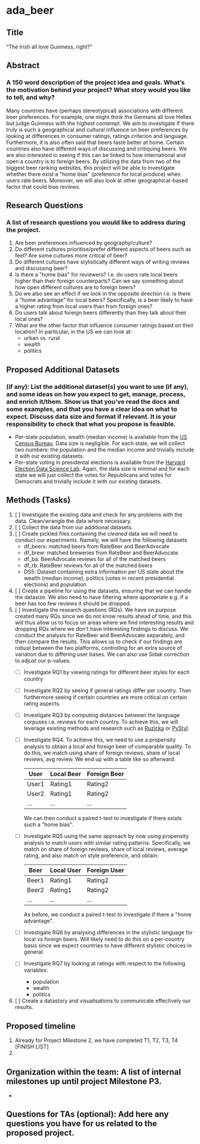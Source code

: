# ada_beer

## Title
“The Irish all love Guinness, right?”

## Abstract
### A 150 word description of the project idea and goals. What’s the motivation behind your project? What story would you like to tell, and why?
Many countries have (perhaps stereotypical) associations with different beer preferences. For example, one might think the Germans all love Helles but judge Guinness with the highest contempt. We aim to investigate if there truly is such a geographical and cultural influence on beer preferences by looking at differences in consumer ratings, ratings criterion and language. Furthermore, it is also often said that beers taste better at home. Certain countries also have different ways of discussing and critiquing beers. We are also interested in seeing if this can be linked to how international and open a country is to foreign beers. By utilizing the data from two of the biggest beer ranking websites, this project will be able to investigate whether there exist a "home bias" (preference for local produce) when users rate beers. Moreover, we will also look at other geographical-based factor that could bias reviews.
<!-- Mat, for me this abstract is a bit vague and goes in too many direction. Try to focus more towards our research questions>

<!-- Why ? How?


Since geographical data is available for both breweries and users, it should be possible to test  whether there is substantive geographical variation in beer preferences and in the type of language used in reviews. It would be very interesting to test rural vs urban differences by incorporating census data e.g. US census data https://data.census.gov/cedsci/. This immediately lends itself to further extensions with other variables of interest e.g. one can investigate the relationship with political leanings, average wealth, alcohol laws etc. -->

## Research Questions
### A list of research questions you would like to address during the project.
1. Are beer preferences influenced by geography/culture?
2. Do different cultures prioritise/prefer different aspects of beers such as feel? Are some cultures more critical of beer?
3. Do different cultures have stylistically different ways of writing reviews and discussing beer?
4. Is there a "home bias" for reviewers? I.e. do users rate local beers higher than their foreign counterparts? Can we say something about how open different cultures are to foreign beers?
5. Do we also see an effect if we look in the opposite direction i.e. is there a "home advantage" for local beers? Specifically, is a beer likely to have a higher rating from local users than from foreign ones?
6. Do users talk about foreign beers differently than they talk about their local ones?
7. What are the other factor that influence consumer ratings based on their location? In particular, in the US we can look at:
    - urban vs. rural
    - wealth
    - politics
<!-- is this too much? Actually all questions are interesting.-->

## Proposed Additional Datasets
### (if any): List the additional dataset(s) you want to use (if any), and some ideas on how you expect to get, manage, process, and enrich it/them. Show us that you’ve read the docs and some examples, and that you have a clear idea on what to expect. Discuss data size and format if relevant. It is your responsibility to check that what you propose is feasible.
- Per-state population, wealth (median income) is available from the [US Census Bureau](https://data.census.gov/cedsci/). Data size is negligible. For each state, we will collect two numbers: the population and the median income and trivially include it with our existing datasets.
- Per-state voting in presidental elections is available from the [Harvard Election Data Science Lab](https://dataverse.harvard.edu/dataset.xhtml?persistentId=doi:10.7910/DVN/42MVDX). Again, the data size is minimal and for each state we will just collect the votes for Republicans and votes for Democrats and trivially include it with our existing datasets.
<!-- maps dataset?: visualisation -->

## Methods (Tasks)
1. [ ] Investigate the existing data and check for any problems with the data. Clean/wrangle the data where necessary.
2. [ ] Collect the data from our additional datasets.
3. [ ] Create pickled files containing the _cleaned_ data we will need to conduct our experiments. Namely, we will have the following datasets
    - df_beers: matched beers from RateBeer and BeerAdvocate
    - df_brew: matched breweries from RateBeer and BeerAdvocate
    - df_ba: BeerAdvocate reviews for all of the matched beers
    - df_rb: RateBeer reviews for all of the matched beers
    - DS5: Dataset containing extra information per US state about the wealth (median income), politics (votes in recent presidential elections) and population
4. [ ] Create a pipeline for using the datasets, ensuring that we can handle the datasize. We also need to have filtering where appropriate e.g. if a beer has too few reviews it should be dropped.
5. [ ] Investigate the research questions (RQs). We have on purpose created many RQs since we do not know results ahead of time, and this will thus allow us to focus on areas where we find interesting results and dropping RQs where we don't have interesting findings to discuss. We conduct the analysis for RateBeer and BeerAdvocate separately, and then compare the results. This allows us to check if our findings are robust between the two platforms, controlling for an extra source of variation due to differing user bases. We can also use Sidak correction to adjust our p-values.
    - [ ] Investigate RQ1 by viewing ratings for different beer styles for each country
    - [ ] Investigate RQ2 by seeing if general ratings differ per country. Then furthermore seeing if certain countries are more critical on certain rating aspects.
    - [ ] Investigate RQ3 by computing distances between the language corpuses i.e. reviews for each country. To achieve this, we will leverage existing methods and research such as [Ruzicka](https://github.com/mikekestemont/ruzicka) or [PyStyl](https://github.com/mikekestemont/pystyl).
    - [ ] Investigate RQ4. To achieve this, we need to use a propensity analysis to obtain a local and foreign beer of comparable quality. To do this, we match using share of foreign reviews, share of local reviews, avg review. We end up with a table like so afterward:

        | User | Local Beer | Foreign Beer |
        | --- | --- | --- |
        | User1 | Rating1 | Rating2 |
        | User2 | Rating1 | Rating2 |
        | ... | ... | ... |
        
        We can then conduct a paired t-test to investigate if there exists such a "home bias".
        <!-- This I'll change to explicitely describe H0 and p = P(user's country == beer's country | covariates)-->
    - [ ] Investigate RQ5 using the same approach by now using propensity analysis to match users with similar rating patterns. Specifically, we match on share of foreign reviews, share of local reviews, average rating, and also match on style preference, and obtain:

        | Beer | Local User | Foreign User |
        | --- | --- | --- |
        | Beer1 | Rating1 | Rating2 |
        | Beer2 | Rating1 | Rating2 |
        | ... | ... | ... |

        As before, we conduct a paired t-test to investigate if there a "home advantage".
    - [ ] Investigate RQ6 by analysing differences in the stylistic language for local vs foreign beers. Will likely need to do this on a per-country basis since we expect countries to have different stylistic choices in general.
    - [ ] Investigate RQ7 by looking at ratings with respect to the following variables:
        - population
        - wealth
        - politics
6. [ ] Create a datastory and visualisations to communicate effectively our results.
        

## Proposed timeline
1. Already for Project Milestone 2, we have completed T1, T2, T3, T4 [FINISH LIST]
2. 

## Organization within the team: A list of internal milestones up until project Milestone P3.
- 

## Questions for TAs (optional): Add here any questions you have for us related to the proposed project.
